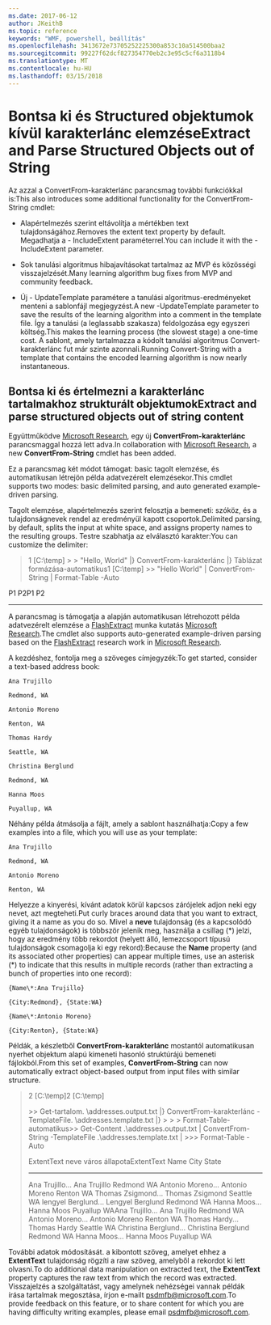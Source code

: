 ```yaml
---
ms.date: 2017-06-12
author: JKeithB
ms.topic: reference
keywords: "WMF, powershell, beállítás"
ms.openlocfilehash: 3413672e73705252225300a853c10a514500baa2
ms.sourcegitcommit: 99227f62dcf827354770eb2c3e95c5cf6a3118b4
ms.translationtype: MT
ms.contentlocale: hu-HU
ms.lasthandoff: 03/15/2018
---
```

# <a name="extract-and-parse-structured-objects-out-of-string"></a><span data-ttu-id="e99b3-102">Bontsa ki és Structured objektumok kívül karakterlánc elemzése</span><span class="sxs-lookup"><span data-stu-id="e99b3-102">Extract and Parse Structured Objects out of String</span></span>
<span data-ttu-id="e99b3-103">Az azzal a ConvertFrom-karakterlánc parancsmag további funkciókkal is:</span><span class="sxs-lookup"><span data-stu-id="e99b3-103">This also introduces some additional functionality for the ConvertFrom-String cmdlet:</span></span>

-   <span data-ttu-id="e99b3-104">Alapértelmezés szerint eltávolítja a mértékben text tulajdonságához.</span><span class="sxs-lookup"><span data-stu-id="e99b3-104">Removes the extent text property by default.</span></span> <span data-ttu-id="e99b3-105">Megadhatja a - IncludeExtent paraméterrel.</span><span class="sxs-lookup"><span data-stu-id="e99b3-105">You can include it with the -IncludeExtent parameter.</span></span>

-   <span data-ttu-id="e99b3-106">Sok tanulási algoritmus hibajavításokat tartalmaz az MVP és közösségi visszajelzését.</span><span class="sxs-lookup"><span data-stu-id="e99b3-106">Many learning algorithm bug fixes from MVP and community feedback.</span></span>

-   <span data-ttu-id="e99b3-107">Új - UpdateTemplate paramétere a tanulási algoritmus-eredményeket menteni a sablonfájl megjegyzést.</span><span class="sxs-lookup"><span data-stu-id="e99b3-107">A new -UpdateTemplate parameter to save the results of the learning algorithm into a comment in the template file.</span></span> <span data-ttu-id="e99b3-108">Így a tanulási (a leglassabb szakasza) feldolgozása egy egyszeri költség.</span><span class="sxs-lookup"><span data-stu-id="e99b3-108">This makes the learning process (the slowest stage) a one-time cost.</span></span> <span data-ttu-id="e99b3-109">A sablont, amely tartalmazza a kódolt tanulási algoritmus Convert-karakterlánc fut már szinte azonnali.</span><span class="sxs-lookup"><span data-stu-id="e99b3-109">Running Convert-String with a template that contains the encoded learning algorithm is now nearly instantaneous.</span></span>


<a name="extract-and-parse-structured-objects-out-of-string-content"></a><span data-ttu-id="e99b3-110">Bontsa ki és értelmezni a karakterlánc tartalmakhoz strukturált objektumok</span><span class="sxs-lookup"><span data-stu-id="e99b3-110">Extract and parse structured objects out of string content</span></span>
----------------------------------------------------------

<span data-ttu-id="e99b3-111">Együttműködve [Microsoft Research](http://research.microsoft.com/), egy új **ConvertFrom-karakterlánc** parancsmaggal hozzá lett adva.</span><span class="sxs-lookup"><span data-stu-id="e99b3-111">In collaboration with [Microsoft Research](http://research.microsoft.com/), a new **ConvertFrom-String** cmdlet has been added.</span></span>

<span data-ttu-id="e99b3-112">Ez a parancsmag két módot támogat: basic tagolt elemzése, és automatikusan létrejön példa adatvezérelt elemzésekor.</span><span class="sxs-lookup"><span data-stu-id="e99b3-112">This cmdlet supports two modes: basic delimited parsing, and auto generated example-driven parsing.</span></span>

<span data-ttu-id="e99b3-113">Tagolt elemzése, alapértelmezés szerint felosztja a bemeneti: szóköz, és a tulajdonságnevek rendel az eredményül kapott csoportok.</span><span class="sxs-lookup"><span data-stu-id="e99b3-113">Delimited parsing, by default, splits the input at white space, and assigns property names to the resulting groups.</span></span> <span data-ttu-id="e99b3-114">Testre szabhatja az elválasztó karakter:</span><span class="sxs-lookup"><span data-stu-id="e99b3-114">You can customize the delimiter:</span></span>

> <span data-ttu-id="e99b3-115">1 \[C:\\temp\] &gt; &gt; "Hello, World" |} ConvertFrom-karakterlánc |} Táblázat formázása-automatikus</span><span class="sxs-lookup"><span data-stu-id="e99b3-115">1 \[C:\\temp\] &gt;&gt; "Hello World" | ConvertFrom-String | Format-Table -Auto</span></span>

<span data-ttu-id="e99b3-116">P1    P2</span><span class="sxs-lookup"><span data-stu-id="e99b3-116">P1    P2</span></span>
--    --

<span data-ttu-id="e99b3-117">A parancsmag is támogatja a alapján automatikusan létrehozott példa adatvezérelt elemzése a [FlashExtract](http://research.microsoft.com/en-us/um/people/sumitg/flashextract.html) munka kutatás [Microsoft Research](http://research.microsoft.com).</span><span class="sxs-lookup"><span data-stu-id="e99b3-117">The cmdlet also supports auto-generated example-driven parsing based on the [FlashExtract](http://research.microsoft.com/en-us/um/people/sumitg/flashextract.html) research work in [Microsoft Research](http://research.microsoft.com).</span></span>

<span data-ttu-id="e99b3-118">A kezdéshez, fontolja meg a szöveges címjegyzék:</span><span class="sxs-lookup"><span data-stu-id="e99b3-118">To get started, consider a text-based address book:</span></span>

    Ana Trujillo

    Redmond, WA

    Antonio Moreno

    Renton, WA

    Thomas Hardy

    Seattle, WA

    Christina Berglund

    Redmond, WA

    Hanna Moos

    Puyallup, WA

<span data-ttu-id="e99b3-119">Néhány példa átmásolja a fájlt, amely a sablont használhatja:</span><span class="sxs-lookup"><span data-stu-id="e99b3-119">Copy a few examples into a file, which you will use as your template:</span></span>

    Ana Trujillo

    Redmond, WA

    Antonio Moreno

    Renton, WA

   

<span data-ttu-id="e99b3-120">Helyezze a kinyerési, kívánt adatok körül kapcsos zárójelek adjon neki egy nevet, azt megteheti.</span><span class="sxs-lookup"><span data-stu-id="e99b3-120">Put curly braces around data that you want to extract, giving it a name as you do so.</span></span> <span data-ttu-id="e99b3-121">Mivel a **neve** tulajdonság (és a kapcsolódó egyéb tulajdonságok) is többször jelenik meg, használja a csillag (\*) jelzi, hogy az eredmény több rekordot (helyett álló, lemezcsoport típusú tulajdonságok csomagolja ki egy rekord):</span><span class="sxs-lookup"><span data-stu-id="e99b3-121">Because the **Name** property (and its associated other properties) can appear multiple times, use an asterisk (\*) to indicate that this results in multiple records (rather than extracting a bunch of properties into one record):</span></span>

    {Name\*:Ana Trujillo}

    {City:Redmond}, {State:WA}

    {Name\*:Antonio Moreno}

    {City:Renton}, {State:WA}

<span data-ttu-id="e99b3-122">Példák, a készletből **ConvertFrom-karakterlánc** mostantól automatikusan nyerhet objektum alapú kimeneti hasonló struktúrájú bemeneti fájlokból.</span><span class="sxs-lookup"><span data-stu-id="e99b3-122">From this set of examples, **ConvertFrom-String** can now automatically extract object-based output from input files with similar structure.</span></span>

> <span data-ttu-id="e99b3-123">2 \[C:\\temp\]</span><span class="sxs-lookup"><span data-stu-id="e99b3-123">2 \[C:\\temp\]</span></span>
>
> <span data-ttu-id="e99b3-124">&gt;&gt; Get-tartalom. \\addresses.output.txt |} ConvertFrom-karakterlánc - TemplateFile. \\addresses.template.txt |} &gt; &gt; &gt; Format-Table-automatikus</span><span class="sxs-lookup"><span data-stu-id="e99b3-124">&gt;&gt; Get-Content .\\addresses.output.txt | ConvertFrom-String -TemplateFile .\\addresses.template.txt | &gt;&gt;&gt; Format-Table -Auto</span></span>
>
> <span data-ttu-id="e99b3-125">ExtentText neve város állapota</span><span class="sxs-lookup"><span data-stu-id="e99b3-125">ExtentText                     Name               City     State</span></span>
> ----------                     ----               ----     -----
> <span data-ttu-id="e99b3-126">Ana Trujillo...                Ana Trujillo Redmond WA Antonio Moreno...              Antonio Moreno Renton WA Thomas Zsigmond...                Thomas Zsigmond Seattle WA lengyel Berglund...          Lengyel Berglund Redmond WA Hanna Moos...                  Hanna Moos Puyallup WA</span><span class="sxs-lookup"><span data-stu-id="e99b3-126">Ana Trujillo...                Ana Trujillo       Redmond  WA Antonio Moreno...              Antonio Moreno     Renton   WA Thomas Hardy...                Thomas Hardy       Seattle  WA Christina Berglund...          Christina Berglund Redmond  WA Hanna Moos...                  Hanna Moos         Puyallup WA</span></span>

<span data-ttu-id="e99b3-127">További adatok módosítását. a kibontott szöveg, amelyet ehhez a **ExtentText** tulajdonság rögzíti a raw szöveg, amelyből a rekordot ki lett olvasni.</span><span class="sxs-lookup"><span data-stu-id="e99b3-127">To do additional data manipulation on extracted text, the **ExtentText** property captures the raw text from which the record was extracted.</span></span> <span data-ttu-id="e99b3-128">Visszajelzés a szolgáltatást, vagy amelynek nehézségei vannak példák írása tartalmak megosztása, írjon e-mailt <psdmfb@microsoft.com>.</span><span class="sxs-lookup"><span data-stu-id="e99b3-128">To provide feedback on this feature, or to share content for which you are having difficulty writing examples, please email <psdmfb@microsoft.com>.</span></span>


